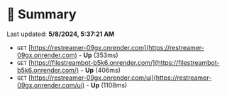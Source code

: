 # 📖 Summary
Last updated: **5/8/2024, 5:37:21 AM**

- `GET` [https://restreamer-09gx.onrender.com](https://restreamer-09gx.onrender.com) - **Up** (353ms)
- `GET` [https://filestreambot-b5k6.onrender.com/](https://filestreambot-b5k6.onrender.com/) - **Up** (406ms)
- `GET` [https://restreamer-09gx.onrender.com/ui](https://restreamer-09gx.onrender.com/ui) - **Up** (1108ms)
